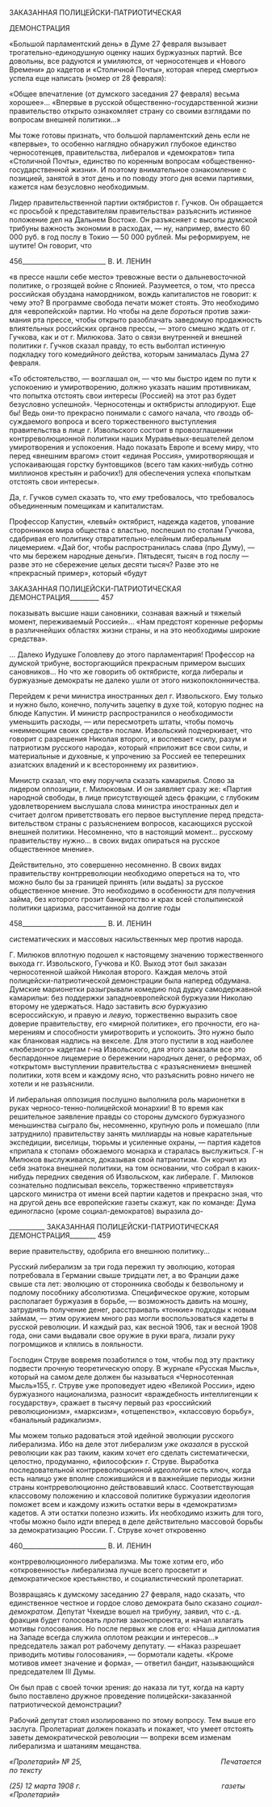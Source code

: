 ЗАКАЗАННАЯ ПОЛИЦЕЙСКИ-ПАТРИОТИЧЕСКАЯ

ДЕМОНСТРАЦИЯ

«Большой парламентский день» в Думе 27 февраля вызывает трогательно-единодушную оценку наших буржуазных партий. Все довольны, все радуются и уми­ляются, от черносотенцев и «Нового Времени» до кадетов и «Столичной Почты», кото­рая «перед смертью» успела еще написать (номер от 28 февраля):

«Общее впечатление (от думского заседания 27 февраля) весьма хорошее»... «Впервые в русской об­щественно-государственной жизни правительство открыто ознакомляет страну со своими взглядами по вопросам внешней политики...»

Мы тоже готовы признать, что большой парламентский день если не «впервые», то особенно наглядно обнаружил глубокое единство черносотенцев, правительства, либе­ралов и «демократов» типа «Столичной Почты», единство по коренным вопросам «об­щественно-государственной жизни». И поэтому внимательное ознакомление с позици­ей, занятой в этот день и по поводу этого дня всеми партиями, кажется нам безусловно необходимым.

Лидер правительственной партии октябристов г. Гучков. Он обращается «с просьбой к представителям правительства» разъяснить истинное положение дел на Дальнем Вос­токе. Он разъясняет с высоты думской трибуны важность экономии в расходах, — ну, например, вместо 60 000 руб. в год послу в Токио — 50 000 рублей. Мы реформируем, не шутите! Он говорит, что

  

456__________________________ В. И. ЛЕНИН

«в прессе нашли себе место» тревожные вести о дальневосточной политике, о грозящей войне с Японией. Разумеется, о том, что пресса российская обуздана намордником, вождь капиталистов не говорит: к чему это? В программе свобода печати может стоять. Это необходимо для «европейской» партии. Но чтобы на деле _бороться_ против зажи­мания рта прессе, чтобы открыто разоблачать заведомую продажность влиятельных российских органов прессы, — этого смешно ждать от г. Гучкова, как и от г. Милюко­ва. Зато о связи внутренней и внешней политики г. Гучков сказал правду, то есть вы­болтал истинную подкладку того комедийного действа, которым занималась Дума 27 февраля.

«То обстоятельство, — возглашал он, — что мы быстро идем по пути к успокоению и умиротворению, должно указать нашим противникам, что попытка отстоять свои ин­тересы (Россией) на этот раз будет безусловно успешной». Черносотенцы и октябристы аплодируют. Еще бы! Ведь они-то прекрасно понимали с самого начала, что _гвоздь_ об­суждаемого вопроса и всего торжественного выступления правительства в лице г. Из­вольского состоит в провозглашении контрреволюционной политики наших Муравье­вых-вешателей делом умиротворения и успокоения. Надо показать Европе и всему ми­ру, что перед «внешним врагом» стоит «единая Россия», умиротворяющая и успокаи­вающая горстку бунтовщиков (всего там каких-нибудь сотню миллионов крестьян и рабочих!) для обеспечения успеха «попыткам отстоять свои интересы».

Да, г. Гучков сумел сказать то, что _ему_ требовалось, что требовалось объединенным помещикам и капиталистам.

Профессор Капустин, «левый» октябрист, надежда кадетов, упование сторонников мира общества с властью, поспешил по стопам Гучкова, сдабривая его политику отвра­тительно-елейным либеральным лицемерием. «Дай бог, чтобы распространилась слава (про Думу), — что мы бережем народные деньги». Пятьдесят, тысяч в год послу — раз­ве это не сбережение целых десяти тысяч? Разве это не «прекрасный пример», который «будут

  

ЗАКАЗАННАЯ ПОЛИЦЕЙСКИ-ПАТРИОТИЧЕСКАЯ ДЕМОНСТРАЦИЯ_________ 457

показывать высшие наши сановники, сознавая важный и тяжелый момент, переживае­мый Россией»... «Нам предстоят коренные реформы в различнейших областях жизни страны, и на это необходимы широкие средства».

... Далеко Иудушке Головлеву до этого парламентария! Профессор на думской три­буне, восторгающийся прекрасным примером высших сановников... Но что же гово­рить об октябристе, когда либералы и буржуазные демократы не далеко ушли от этого низкопоклонничества.

Перейдем к речи министра иностранных дел г. Извольского. Ему только и нужно было, конечно, получить зацепку в духе той, которую поднес на блюде Капустин. И министр распространился о необходимости уменьшить расходы, — или пересмотреть штаты, чтобы помочь «неимеющим своих средств» послам. Извольский подчеркивает, что говорит с разрешения Николая второго, и воспевает «силу, разум и патриотизм рус­ского народа», который «приложит все свои силы, и материальные и духовные, к упро­чению за Россией ее теперешних азиатских владений и к всестороннему их развитию».

Министр сказал, что ему поручила сказать камарилья. Слово за лидером оппозиции, г. Милюковым. И он заявляет сразу же: «Партия народной свободы, в лице присутст­вующей здесь фракции, с глубоким удовлетворением выслушала слова министра ино­странных дел и считает долгом приветствовать его первое выступление перед предста­вительством страны с разъяснением вопросов, касающихся русской внешней политики. Несомненно, что в настоящий момент... русскому правительству нужно... в своих видах опираться на русское общественное мнение».

Действительно, это совершенно несомненно. В своих видах правительству контрре­волюции необходимо опереться на то, что можно было бы за границей принять (или выдать) за русское общественное мнение. Это необходимо в особенности для получе­ния займа, без которого грозит банкротство и крах всей столыпинской политики цариз­ма, рассчитанной на долгие годы

  

458__________________________ В. И. ЛЕНИН

систематических и массовых насильственных мер против народа.

Г. Милюков вплотную подошел к настоящему значению торжественного выхода гг. Извольского, Гучкова и К0. Выход этот был заказан черносотенной шайкой Николая второго. Каждая мелочь этой полицейски-патриотической демонстрации была наперед обдумана. Думские марионетки разыгрывали комедию под дудку самодержавной кама­рильи: без поддержки западноевропейской буржуазии Николаю второму не удержать­ся. Надо заставить _всю_ буржуазию всероссийскую, и правую и _левую,_ торжественно выразить свое доверие правительству, его «мирной политике», его прочности, его на­мерениям и способности умиротворить и успокоить. Это нужно было как бланковая надпись на векселе. Для этого пустили в ход наиболее «любезного» кадетам г-на Из­вольского, для этого заказали все это беспардонное лицемерие о бережении народных денег, о реформах, об «открытом» выступлении правительства с «разъяснением» внеш­ней политики, хотя всем и каждому ясно, что разъяснить ровно ничего не хотели и не разъяснили.

И либеральная оппозиция послушно выполнила роль марионетки в руках черносо-тенно-полицейской монархии! В то время как решительное заявление правды со сторо­ны думского буржуазного меньшинства сыграло бы, несомненно, крупную роль и по­мешало (пли затруднило) правительству занять миллиарды на новые карательные экс­педиции, виселицы, тюрьмы и усиленные охраны, — партия кадетов «припала к сто­пам» обожаемого монарха и старалась выслужиться. Г-н Милюков выслуживался, до­казывая свой патриотизм. Он корчил из себя знатока внешней политики, на том осно­вании, что собрал в каких-нибудь передних сведения об Извольском, как либерале. Г. Милюков сознательно подписывал вексель, торжественно «приветствуя» царского ми­нистра от имени всей партии кадетов и прекрасно зная, что на другой день все европей­ские газеты скажут, как по команде: Дума единогласно (кроме социал-демократов) вы­разила до-

  

___________ ЗАКАЗАННАЯ ПОЛИЦЕЙСКИ-ПАТРИОТИЧЕСКАЯ ДЕМОНСТРАЦИЯ________ 459

верие правительству, одобрила его внешнюю политику...

Русский либерализм за три года пережил ту эволюцию, которая потребовала в Гер­мании свыше тридцати лет, а во Франции даже свыше ста лет: эволюцию от сторонника свободы к безвольному и подлому пособнику абсолютизма. Специфическое оружие, которым располагает буржуазия в борьбе, — возможность давить на мошну, затруднять получение денег, расстраивать «тонкие» подходы к новым займам, — этим оружием много раз могли воспользоваться кадеты в русской революции. И каждый раз, как вес­ной 1906, так и весной 1908 года, они сами выдавали свое оружие в руки врага, лизали руку погромщиков и клялись в лояльности.

Господин Струве вовремя позаботился о том, чтобы под эту практику подвести прочную теоретическую опору. В журнале «Русская Мысль», который на самом деле должен бы называться «Черносотенная Мысль»155, г. Струве уже проповедует идею «Великой России», идею буржуазного национализма, разносит «враждебность интел­лигенции к государству», сражает в тысячу первый раз «российский революционизм», «марксизм», «отщепенство», «классовую борьбу», «банальный радикализм».

Мы можем только радоваться этой идейной эволюции русского либерализма. Ибо на деле этот либерализм _уже оказался_ в русской революции как раз таким, каким хочет его сделать систематически, целостно, продуманно, «философски» г. Струве. Выработ­ка последовательной контрреволюционной _идеологии_ есть ключ, когда есть налицо уже вполне сложившийся и в важнейшие периоды жизни страны контрреволюционно дей­ствовавший класс. Соответствующая классовому положению и классовой политике буржуазии идеология поможет всем и каждому изжить остатки веры в «демократизм» кадетов. А эти остатки полезно изжить. Их необходимо изжить для того, чтобы можно было идти вперед в деле действительно массовой борьбы за демократизацию России. Г. Струве хочет откровенно

  

460__________________________ В. И. ЛЕНИН

контрреволюционного либерализма. Мы тоже хотим его, ибо «откровенность» либера­лизма лучше всего просветит и демократическое крестьянство, и социалистический пролетариат.

Возвращаясь к думскому заседанию 27 февраля, надо сказать, что единственное че­стное и гордое слово демократа было сказано _социал-демократом._ Депутат Чхеидзе вошел на трибуну, заявил, что с.-д. фракция будет голосовать _против_ законопроекта, и начал излагать мотивы голосования. Но после первых же слов его: «Наша дипломатия на Западе всегда служила оплотом реакции и интересов...» председатель зажал рот ра­бочему депутату. — «Наказ разрешает приводить мотивы голосования», — бормотали кадеты. «Кроме мотивов имеет значение и форма», — ответил бандит, называющийся председателем III Думы.

Он был прав с своей точки зрения: до наказа ли тут, когда на карту было поставлено дружное проведение полицейски-заказанной патриотической демонстрации?

Рабочий депутат стоял изолированно по этому вопросу. Тем выше его заслуга. Про­летариат должен показать и покажет, что умеет отстоять заветы демократической рево­люции — вопреки всем изменам либерализма и шатаниям мещанства.

_«Пролетарий» № 25,                                                                      Печатается по тексту_

_(25) 12 марта 1908 г.                                                                       газеты «Пролетарий»_